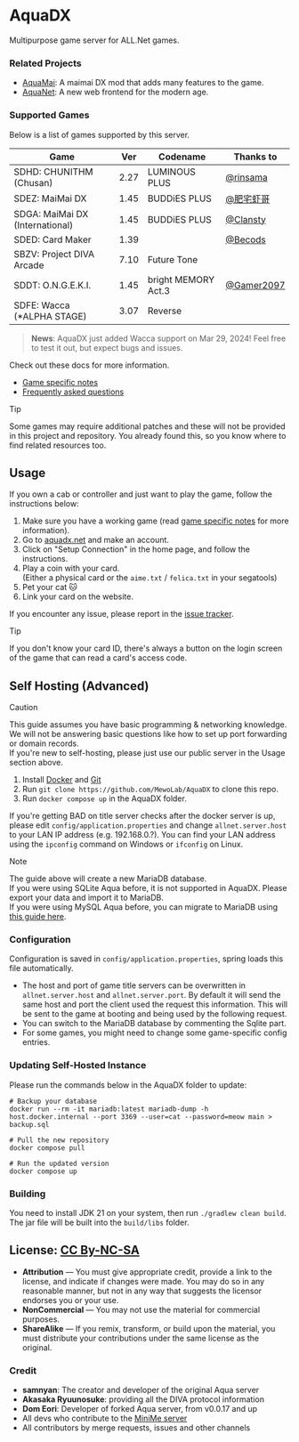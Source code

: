 # AquaDX

Multipurpose game server for ALL.Net games.

### Related Projects

* [AquaMai](https://github.com/MewoLab/AquaMai): A maimai DX mod that adds many features to the game.
* [AquaNet](./AquaNet): A new web frontend for the modern age.

### Supported Games

Below is a list of games supported by this server. 

| Game                            | Ver  | Codename            | Thanks to                                  |
|---------------------------------|------|---------------------|--------------------------------------------|
| SDHD: CHUNITHM (Chusan)         | 2.27 | LUMINOUS PLUS       | [@rinsama](https://github.com/mxihan)      |
| SDEZ: MaiMai DX                 | 1.45 | BUDDiES PLUS        | [@肥宅虾哥](https://github.com/FeiZhaixiage)   |
| SDGA: MaiMai DX (International) | 1.45 | BUDDiES PLUS        | [@Clansty](https://github.com/clansty)     |
| SDED: Card Maker                | 1.39 |                     | [@Becods](https://github.com/Becods)       |
| SBZV: Project DIVA Arcade       | 7.10 | Future Tone         |                                            |
| SDDT: O.N.G.E.K.I.              | 1.45 | bright MEMORY Act.3 | [@Gamer2097](https://github.com/Gamer2097) |
| SDFE: Wacca (*ALPHA STAGE)      | 3.07 | Reverse             |                                            |

> **News**: AquaDX just added Wacca support on Mar 29, 2024! Feel free to test it out, but expect bugs and issues.

Check out these docs for more information.
* [Game specific notes](docs/game_specific_notes.md)
* [Frequently asked questions](docs/frequently_asked_questions.md)

> [!TIP]  
> Some games may require additional patches and these will not be provided in this project and repository. You already found this, so you know where to find related resources too.

## Usage
If you own a cab or controller and just want to play the game, follow the instructions below:

1. Make sure you have a working game (read [game specific notes](docs/game_specific_notes.md) for more information).
2. Go to [aquadx.net](https://aquadx.net) and make an account.
3. Click on "Setup Connection" in the home page, and follow the instructions.
4. Play a coin with your card.  
   (Either a physical card or the `aime.txt` / `felica.txt` in your segatools)
5. Pet your cat 🐱
6. Link your card on the website. 

If you encounter any issue, please report in the [issue tracker](https://MewoLab/AquaDX/issues).

> [!TIP]  
> If you don't know your card ID, there's always a button on the login screen of the game that can read a card's access code.

## Self Hosting (Advanced)

> [!CAUTION]  
> This guide assumes you have basic programming & networking knowledge.  
> We will not be answering basic questions like how to set up port forwarding or domain records.  
> If you're new to self-hosting, please just use our public server in the Usage section above.

1. Install [Docker](https://www.docker.com/get-started/) and [Git](https://git-scm.com/downloads)
2. Run `git clone https://github.com/MewoLab/AquaDX` to clone this repo.
3. Run `docker compose up` in the AquaDX folder.

If you're getting BAD on title server checks after the docker server is up, please edit `config/application.properties` 
and change `allnet.server.host` to your LAN IP address (e.g. 192.168.0.?). You can find your LAN address using the `ipconfig` command on Windows or `ifconfig` on Linux.

> [!NOTE]  
> The guide above will create a new MariaDB database.  
> If you were using SQLite Aqua before, it is not supported in AquaDX. Please export your data and import it to MariaDB.  
> If you were using MySQL Aqua before, you can migrate to MariaDB using [this guide here](docs/mysql_to_mariadb.md).

### Configuration
Configuration is saved in `config/application.properties`, spring loads this file automatically.

* The host and port of game title servers can be overwritten in `allnet.server.host` and `allnet.server.port`. By default it will send the same host and port the client used the request this information.
This will be sent to the game at booting and being used by the following request.
* You can switch to the MariaDB database by commenting the Sqlite part.
* For some games, you might need to change some game-specific config entries.

### Updating Self-Hosted Instance

Please run the commands below in the AquaDX folder to update:

```
# Backup your database
docker run --rm -it mariadb:latest mariadb-dump -h host.docker.internal --port 3369 --user=cat --password=meow main > backup.sql

# Pull the new repository
docker compose pull

# Run the updated version
docker compose up
```

### Building
You need to install JDK 21 on your system, then run `./gradlew clean build`. The jar file will be built into the `build/libs` folder.

## License: [CC By-NC-SA](https://creativecommons.org/licenses/by-nc-sa/4.0/deed.en)

* **Attribution** — You must give appropriate credit, provide a link to the license, and indicate if changes were made. You may do so in any reasonable manner, but not in any way that suggests the licensor endorses you or your use.
* **NonCommercial** — You may not use the material for commercial purposes.
* **ShareAlike** — If you remix, transform, or build upon the material, you must distribute your contributions under the same license as the original.

### Credit
* **samnyan**: The creator and developer of the original Aqua server
* **Akasaka Ryuunosuke**: providing all the DIVA protocol information
* **Dom Eori**: Developer of forked Aqua server, from v0.0.17 and up
* All devs who contribute to the [MiniMe server](https://dev.s-ul.net/djhackers/minime)
* All contributors by merge requests, issues and other channels
